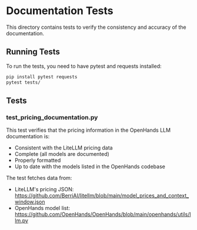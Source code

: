 # Documentation Tests

This directory contains tests to verify the consistency and accuracy of the documentation.

## Running Tests

To run the tests, you need to have pytest and requests installed:

```bash
pip install pytest requests
pytest tests/
```

## Tests

### test_pricing_documentation.py

This test verifies that the pricing information in the OpenHands LLM documentation is:
- Consistent with the LiteLLM pricing data
- Complete (all models are documented)
- Properly formatted
- Up to date with the models listed in the OpenHands codebase

The test fetches data from:
- LiteLLM's pricing JSON: https://github.com/BerriAI/litellm/blob/main/model_prices_and_context_window.json
- OpenHands model list: https://github.com/OpenHands/OpenHands/blob/main/openhands/utils/llm.py
